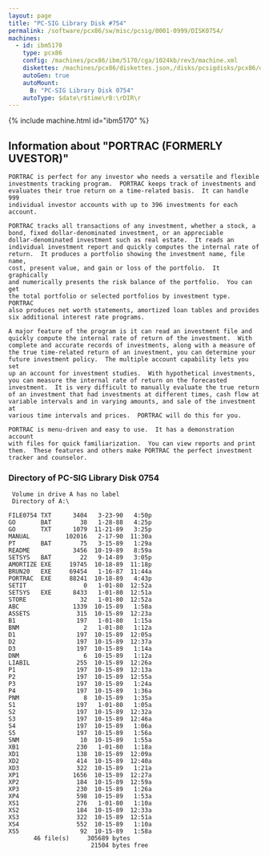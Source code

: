 ```yaml
---
layout: page
title: "PC-SIG Library Disk #754"
permalink: /software/pcx86/sw/misc/pcsig/0001-0999/DISK0754/
machines:
  - id: ibm5170
    type: pcx86
    config: /machines/pcx86/ibm/5170/cga/1024kb/rev3/machine.xml
    diskettes: /machines/pcx86/diskettes.json,/disks/pcsigdisks/pcx86/diskettes.json
    autoGen: true
    autoMount:
      B: "PC-SIG Library Disk 0754"
    autoType: $date\r$time\rB:\rDIR\r
---
```


{% include machine.html id="ibm5170" %}

## Information about "PORTRAC (FORMERLY UVESTOR)"

    PORTRAC is perfect for any investor who needs a versatile and flexible
    investments tracking program.  PORTRAC keeps track of investments and
    evaluates their true return on a time-related basis.  It can handle 999
    individual investor accounts with up to 396 investments for each
    account.
    
    PORTRAC tracks all transactions of any investment, whether a stock, a
    bond, fixed dollar-denominated investment, or an appreciable
    dollar-denominated investment such as real estate.  It reads an
    individual investment report and quickly computes the internal rate of
    return.  It produces a portfolio showing the investment name, file name,
    cost, present value, and gain or loss of the portfolio.  It graphically
    and numerically presents the risk balance of the portfolio.  You can get
    the total portfolio or selected portfolios by investment type.  PORTRAC
    also produces net worth statements, amortized loan tables and provides
    six additional interest rate programs.
    
    A major feature of the program is it can read an investment file and
    quickly compute the internal rate of return of the investment.  With
    complete and accurate records of investments, along with a measure of
    the true time-related return of an investment, you can determine your
    future investment policy.  The multiple account capability lets you set
    up an account for investment studies.  With hypothetical investments,
    you can measure the internal rate of return on the forecasted
    investment.  It is very difficult to manually evaluate the true return
    of an investment that had investments at different times, cash flow at
    variable intervals and in varying amounts, and sale of the investment at
    various time intervals and prices.  PORTRAC will do this for you.
    
    PORTRAC is menu-driven and easy to use.  It has a demonstration account
    with files for quick familiarization.  You can view reports and print
    them.  These features and others make PORTRAC the perfect investment
    tracker and counselor.

### Directory of PC-SIG Library Disk 0754

     Volume in drive A has no label
     Directory of A:\

    FILE0754 TXT      3404   3-23-90   4:50p
    GO       BAT        38   1-28-88   4:25p
    GO       TXT      1079  11-21-89   3:25p
    MANUAL          102016   2-17-90  11:30a
    PT       BAT        75   3-15-89   1:29a
    README            3456  10-19-89   8:59a
    SETSYS   BAT        22   9-14-89   3:05p
    AMORTIZE EXE     19745  10-18-89  11:18p
    BRUN20   EXE     69454   1-16-87  11:44a
    PORTRAC  EXE     88241  10-18-89   4:43p
    SETIT                0   1-01-80  12:52a
    SETSYS   EXE      8433   1-01-80  12:51a
    STORE               32   1-01-80  12:52a
    ABC               1339  10-15-89   1:58a
    ASSETS             315  10-15-89  12:23a
    B1                 197   1-01-80   1:15a
    BNM                  2   1-01-80   1:12a
    D1                 197  10-15-89  12:05a
    D2                 197  10-15-89  12:37a
    D3                 197  10-15-89   1:14a
    DNM                  6  10-15-89   1:12a
    LIABIL             255  10-15-89  12:26a
    P1                 197  10-15-89  12:13a
    P2                 197  10-15-89  12:55a
    P3                 197  10-15-89   1:24a
    P4                 197  10-15-89   1:36a
    PNM                  8  10-15-89   1:35a
    S1                 197   1-01-80   1:05a
    S2                 197  10-15-89  12:32a
    S3                 197  10-15-89  12:46a
    S4                 197  10-15-89   1:06a
    S5                 197  10-15-89   1:56a
    SNM                 10  10-15-89   1:55a
    XB1                230   1-01-80   1:18a
    XD1                138  10-15-89  12:09a
    XD2                414  10-15-89  12:40a
    XD3                322  10-15-89   1:21a
    XP1               1656  10-15-89  12:27a
    XP2                184  10-15-89  12:59a
    XP3                230  10-15-89   1:26a
    XP4                598  10-15-89   1:53a
    XS1                276   1-01-80   1:10a
    XS2                184  10-15-89  12:33a
    XS3                322  10-15-89  12:51a
    XS4                552  10-15-89   1:10a
    XS5                 92  10-15-89   1:58a
           46 file(s)     305689 bytes
                           21504 bytes free
